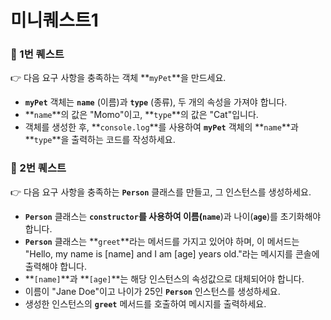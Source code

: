 # 미니퀘스트1


### 🎯 1번 퀘스트

👉 다음 요구 사항을 충족하는 객체 **`myPet`**을 만드세요.
- **`myPet`** 객체는 **`name`** (이름)과 **`type`** (종류), 두 개의 속성을 가져야 합니다.
- **`name`**의 값은 "Momo"이고, **`type`**의 값은 "Cat"입니다.
- 객체를 생성한 후, **`console.log`**를 사용하여 **`myPet`** 객체의 **`name`**과 **`type`**을 출력하는 코드를 작성하세요.







### 🎯 2번 퀘스트


👉 다음 요구 사항을 충족하는 **`Person`** 클래스를 만들고, 그 인스턴스를 생성하세요.
- **`Person`** 클래스는 **`constructor`**를 사용하여 이름(**`name`**)과 나이(**`age`**)를 초기화해야 합니다.
- **`Person`** 클래스는 **`greet`**라는 메서드를 가지고 있어야 하며,
이 메서드는 "Hello, my name is [name] and I am [age] years old."라는 메시지를
콘솔에 출력해야 합니다.
- **`[name]`**과 **`[age]`**는 해당 인스턴스의 속성값으로 대체되어야 합니다.
- 이름이 "Jane Doe"이고 나이가 25인 **`Person`** 인스턴스를 생성하세요.
- 생성한 인스턴스의 **`greet`** 메서드를 호출하여 메시지를 출력하세요.

